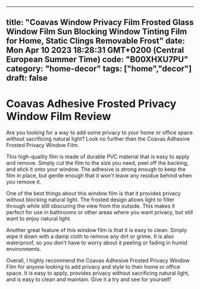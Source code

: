 
---
title: "Coavas Window Privacy Film Frosted Glass Window Film Sun Blocking Window Tinting Film for Home, Static Clings Removable Frost" 
date: Mon Apr 10 2023 18:28:31 GMT+0200 (Central European Summer Time)
code: "B00XHXU7PU"
category: "home-decor"
tags: ["home","decor"] 
draft: false
---
    
# Coavas Adhesive Frosted Privacy Window Film Review

Are you looking for a way to add some privacy to your home or office space without sacrificing natural light? Look no further than the Coavas Adhesive Frosted Privacy Window Film.

This high-quality film is made of durable PVC material that is easy to apply and remove. Simply cut the film to the size you need, peel off the backing, and stick it onto your window. The adhesive is strong enough to keep the film in place, but gentle enough that it won't leave any residue behind when you remove it.

One of the best things about this window film is that it provides privacy without blocking natural light. The frosted design allows light to filter through while still obscuring the view from the outside. This makes it perfect for use in bathrooms or other areas where you want privacy, but still want to enjoy natural light.

Another great feature of this window film is that it is easy to clean. Simply wipe it down with a damp cloth to remove any dirt or grime. It is also waterproof, so you don't have to worry about it peeling or fading in humid environments.

Overall, I highly recommend the Coavas Adhesive Frosted Privacy Window Film for anyone looking to add privacy and style to their home or office space. It is easy to apply, provides privacy without sacrificing natural light, and is easy to clean and maintain. Give it a try and see for yourself!
